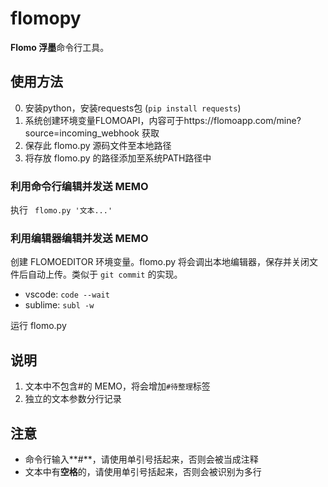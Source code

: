 # flomopy
**Flomo 浮墨**命令行工具。

## 使用方法


0. 安装python，安装requests包 (`pip install requests`)
1. 系统创建环境变量FLOMOAPI，内容可于https://flomoapp.com/mine?source=incoming_webhook 获取
2. 保存此 flomo.py 源码文件至本地路径
3. 将存放 flomo.py 的路径添加至系统PATH路径中

### 利用命令行编辑并发送 MEMO
 执行 ` flomo.py '文本...'`

### 利用编辑器编辑并发送 MEMO

创建 FLOMOEDITOR 环境变量。flomo.py 将会调出本地编辑器，保存并关闭文件后自动上传。类似于 `git commit` 的实现。

- vscode: `code --wait`
- sublime: `subl -w`

运行 flomo.py

## 说明

1. 文本中不包含#的 MEMO，将会增加`#待整理`标签
2. 独立的文本参数分行记录

## 注意

- 命令行输入**#**，请使用单引号括起来，否则会被当成注释
- 文本中有**空格**的，请使用单引号括起来，否则会被识别为多行

